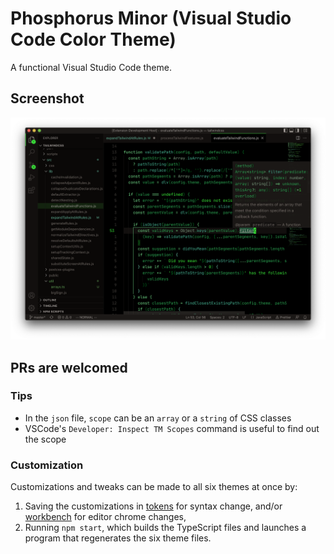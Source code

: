 # Phosphorus Minor (Visual Studio Code Color Theme)

A functional Visual Studio Code theme.

## Screenshot

![screenshot](screenshot.png)

## PRs are welcomed

### Tips

- In the `json` file, `scope` can be an `array` or a `string`
  of CSS classes
- VSCode's `Developer: Inspect TM Scopes` command is useful
  to find out the scope

### Customization

Customizations and tweaks can be made to all six themes at once by:

1.  Saving the customizations in [tokens](src/theme/tokens) for syntax change,
    and/or [workbench](src/theme/workbench) for editor chrome changes,
2.  Running `npm start`, which builds the TypeScript files and launches a
    program that regenerates the six theme files.
